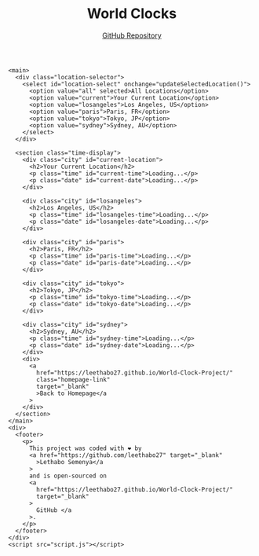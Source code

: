 <html lang="en">
  <head>
    <meta charset="UTF-8" />
    <meta name="viewport" content="width=device-width, initial-scale=1.0" />
    <title>World Clocks</title>
    <link rel="stylesheet" href="style.css" />
  </head>
  <body>
    <header>
      <h1>World Clocks</h1>
      <a href="https://github.com/your-repo-link" class="github-link"
        >GitHub Repository</a
      >
    </header>

    <main>
      <div class="location-selector">
        <select id="location-select" onchange="updateSelectedLocation()">
          <option value="all" selected>All Locations</option>
          <option value="current">Your Current Location</option>
          <option value="losangeles">Los Angeles, US</option>
          <option value="paris">Paris, FR</option>
          <option value="tokyo">Tokyo, JP</option>
          <option value="sydney">Sydney, AU</option>
        </select>
      </div>

      <section class="time-display">
        <div class="city" id="current-location">
          <h2>Your Current Location</h2>
          <p class="time" id="current-time">Loading...</p>
          <p class="date" id="current-date">Loading...</p>
        </div>

        <div class="city" id="losangeles">
          <h2>Los Angeles, US</h2>
          <p class="time" id="losangeles-time">Loading...</p>
          <p class="date" id="losangeles-date">Loading...</p>
        </div>

        <div class="city" id="paris">
          <h2>Paris, FR</h2>
          <p class="time" id="paris-time">Loading...</p>
          <p class="date" id="paris-date">Loading...</p>
        </div>

        <div class="city" id="tokyo">
          <h2>Tokyo, JP</h2>
          <p class="time" id="tokyo-time">Loading...</p>
          <p class="date" id="tokyo-date">Loading...</p>
        </div>

        <div class="city" id="sydney">
          <h2>Sydney, AU</h2>
          <p class="time" id="sydney-time">Loading...</p>
          <p class="date" id="sydney-date">Loading...</p>
        </div>
        <div>
          <a
            href="https://leethabo27.github.io/World-Clock-Project/"
            class="homepage-link"
            target="_blank"
            >Back to Homepage</a
          >
        </div>
      </section>
    </main>
    <div>
      <footer>
        <p>
          This project was coded with ❤️ by
          <a href="https://github.com/leethabo27" target="_blank"
            >Lethabo Semenya</a
          >
          and is open-sourced on
          <a
            href="https://leethabo27.github.io/World-Clock-Project/"
            target="_blank"
          >
            GitHub </a
          >.
        </p>
      </footer>
    </div>
    <script src="script.js"></script>
  </body>
</html>
